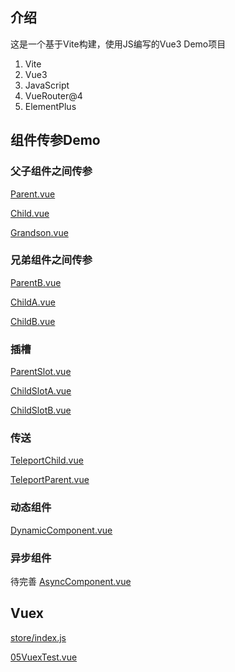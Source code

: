 ## 介绍

这是一个基于Vite构建，使用JS编写的Vue3 Demo项目

1. Vite
2. Vue3
3. JavaScript
4. VueRouter@4
5. ElementPlus

## 组件传参Demo

### 父子组件之间传参

[Parent.vue](src%2Fcomponents%2FParent.vue)

[Child.vue](src%2Fcomponents%2FChild.vue)

[Grandson.vue](src%2Fcomponents%2FGrandson.vue)

### 兄弟组件之间传参

[ParentB.vue](src%2Fcomponents%2FParentB.vue)

[ChildA.vue](src%2Fcomponents%2FChildA.vue)

[ChildB.vue](src%2Fcomponents%2FChildB.vue)

### 插槽

[ParentSlot.vue](src%2Fcomponents%2FParentSlot.vue)

[ChildSlotA.vue](src%2Fcomponents%2FChildSlotA.vue)

[ChildSlotB.vue](src%2Fcomponents%2FChildSlotB.vue)

### 传送

[TeleportChild.vue](src%2Fcomponents%2FTeleportChild.vue)

[TeleportParent.vue](src%2Fcomponents%2FTeleportParent.vue)

### 动态组件

[DynamicComponent.vue](src%2Fcomponents%2FDynamicComponent.vue)

### 异步组件

待完善
[AsyncComponent.vue](src%2Fcomponents%2FAsyncComponent.vue)

## Vuex

[store/index.js](src%2Fstore%2Findex.js)

[05VuexTest.vue](src%2Fviews%2F05VuexTest.vue)

